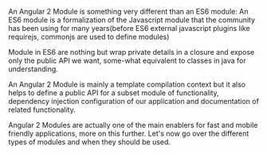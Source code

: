 An Angular 2 Module is something very different than an ES6 module: An ES6 module is a formalization of the Javascript module that the community has been using for many years(before ES6 external javascript plugins like requirejs, commonjs are used to define modules) 

Module in ES6 are nothing but wrap private details in a closure and expose only the public API we want, some-what equivalent to classes in java for understanding.

An Angular 2 Module is mainly a template compilation context but it also helps to define a public API for a subset module of functionality, dependency injection configuration of our application and documentation of related functionality.

Angular 2 Modules are actually one of the main enablers for fast and mobile friendly applications, more on this further. Let's now go over the different types of modules and when they should be used.
